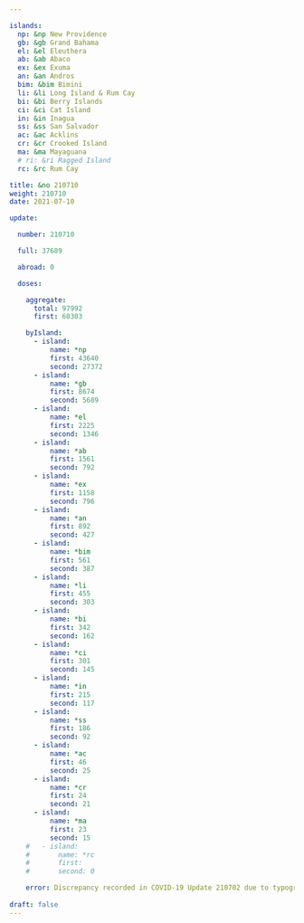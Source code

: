 ```yaml
---

islands:
  np: &np New Providence
  gb: &gb Grand Bahama
  el: &el Eleuthera
  ab: &ab Abaco
  ex: &ex Exuma
  an: &an Andros
  bim: &bim Bimini
  li: &li Long Island & Rum Cay
  bi: &bi Berry Islands
  ci: &ci Cat Island
  in: &in Inagua
  ss: &ss San Salvador
  ac: &ac Acklins
  cr: &cr Crooked Island
  ma: &ma Mayaguana
  # ri: &ri Ragged Island
  rc: &rc Rum Cay

title: &no 210710
weight: 210710
date: 2021-07-10

update:

  number: 210710

  full: 37689

  abroad: 0

  doses:

    aggregate:
      total: 97992
      first: 60303

    byIsland:
      - island:
          name: *np
          first: 43640
          second: 27372
      - island:
          name: *gb
          first: 8674
          second: 5689
      - island:
          name: *el
          first: 2225
          second: 1346
      - island:
          name: *ab
          first: 1561
          second: 792
      - island:
          name: *ex
          first: 1158
          second: 796
      - island:
          name: *an
          first: 892
          second: 427
      - island:
          name: *bim
          first: 561
          second: 387
      - island:
          name: *li
          first: 455
          second: 303
      - island:
          name: *bi
          first: 342
          second: 162
      - island:
          name: *ci
          first: 301
          second: 145
      - island:
          name: *in
          first: 215
          second: 117
      - island:
          name: *ss
          first: 186
          second: 92
      - island:
          name: *ac
          first: 46
          second: 25
      - island:
          name: *cr
          first: 24
          second: 21
      - island:
          name: *ma
          first: 23
          second: 15
    #   - island:
    #       name: *rc
    #       first: 
    #       second: 0

    error: Discrepancy recorded in COVID-19 Update 210702 due to typographical error for Eleuthera count adjusted to reflect correct value.
    
draft: false
---
```


